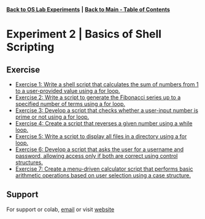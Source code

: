 [**Back to OS Lab Experiments**](https://github.com/xanderbilla/LPU-Academics/tree/main/Navs/CSE325/CSE325.md) **|** [**Back to Main - Table of Contents**](https://github.com/xanderbilla/LPU-Academics#readme)

# Experiment 2 | Basics of Shell Scripting

## Exercise

- [Exercise 1: Write a shell script that calculates the sum of numbers from 1 to a user-provided value using a for loop.](https://github.com/xanderbilla/LPU-Academics/blob/main/CSE%20325%20-%20OS%20LAB/Exercise_2.1.sh)
- [Exercise 2: Write a script to generate the Fibonacci series up to a specified number of terms using a for loop.](https://github.com/xanderbilla/LPU-Academics/blob/main/CSE%20325%20-%20OS%20LAB/Exercise_2.2.sh)
- [Exercise 3: Develop a script that checks whether a user-input number is prime or not using a for loop.](https://github.com/xanderbilla/LPU-Academics/blob/main/CSE%20325%20-%20OS%20LAB/Exercise_2.3.sh)
- [Exercise 4: Create a script that reverses a given number using a while loop.](https://github.com/xanderbilla/LPU-Academics/blob/main/CSE%20325%20-%20OS%20LAB/Exercise_2.4.sh)
- [Exercise 5: Write a script to display all files in a directory using a for loop.](https://github.com/xanderbilla/LPU-Academics/blob/main/CSE%20325%20-%20OS%20LAB/Exercise_2.5.sh)
- [Exercise 6: Develop a script that asks the user for a username and password, allowing access only if both are correct using control structures.](https://github.com/xanderbilla/LPU-Academics/blob/main/CSE%20325%20-%20OS%20LAB/Exercise_2.6.sh)
- [Exercise 7: Create a menu-driven calculator script that performs basic arithmetic operations based on user selection using a case structure.](https://github.com/xanderbilla/LPU-Academics/blob/main/CSE%20325%20-%20OS%20LAB/Exercise_2.7.sh)


## Support

For support or colab, [email](mailto:dev.xanderbilla@gmail.com) or visit [website](https://xanderbilla.com)
